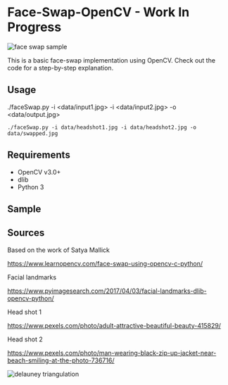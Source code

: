 # Face-Swap-OpenCV - Work In Progress
![face swap sample](https://raw.githubusercontent.com/BruceMacD/Face-Swap-OpenCV/master/images/face_swapped.png)

This is a basic face-swap implementation using OpenCV. Check out the code for a step-by-step explanation.

## Usage
./faceSwap.py -i <data/input1.jpg> -i <data/input2.jpg> -o <data/output.jpg>

```
./faceSwap.py -i data/headshot1.jpg -i data/headshot2.jpg -o data/swapped.jpg
```

## Requirements
* OpenCV v3.0+
* dlib
* Python 3

## Sample

## Sources
Based on the work of Satya Mallick

https://www.learnopencv.com/face-swap-using-opencv-c-python/

Facial landmarks

https://www.pyimagesearch.com/2017/04/03/facial-landmarks-dlib-opencv-python/

Head shot 1

https://www.pexels.com/photo/adult-attractive-beautiful-beauty-415829/

Head shot 2

https://www.pexels.com/photo/man-wearing-black-zip-up-jacket-near-beach-smiling-at-the-photo-736716/

![delauney triangulation](https://github.com/BruceMacD/Face-Swap-OpenCV/blob/master/images/delauney_landmarks.png)
